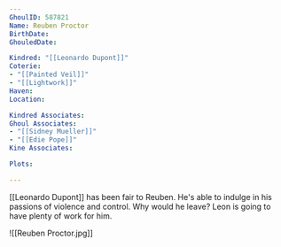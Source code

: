 ```yaml
---
GhoulID: 587821
Name: Reuben Proctor
BirthDate: 
GhouledDate: 

Kindred: "[[Leonardo Dupont]]"
Coterie: 
- "[[Painted Veil]]"
- "[[Lightwork]]"
Haven: 
Location: 

Kindred Associates: 
Ghoul Associates: 
- "[[Sidney Mueller]]"
- "[[Edie Pope]]"
Kine Associates: 

Plots: 

---
```

[[Leonardo Dupont]] has been fair to Reuben. He's able to indulge in his passions of violence and control. Why would he leave? Leon is going to have plenty of work for him.

![[Reuben Proctor.jpg]]